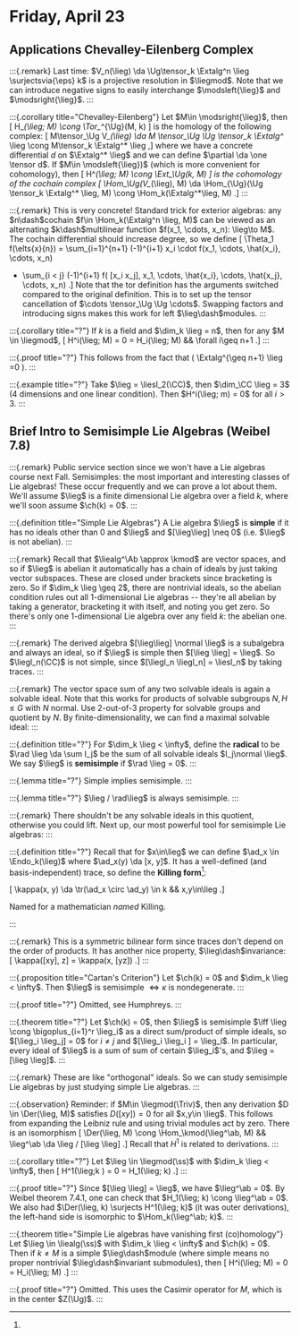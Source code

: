 # Friday, April 23

## Applications Chevalley-Eilenberg Complex

:::{.remark}
Last time: $V_n(\lieg) \da \Ug\tensor_k \Extalg^n \lieg \surjectsvia{\eps} k$ is a projective resolution in $\liegmod$.
Note that we can introduce negative signs to easily interchange $\modsleft{\lieg}$ and $\modsright{\lieg}$.
:::

:::{.corollary title="Chevalley-Eilenberg"}
Let $M\in \modsright{\lieg}$, then 
\[
H_*(\lieg; M) \cong \Tor_*^{\Ug}(M, k)
\]
is the homology of the following complex:
\[
M\tensor_\Ug V_*(\lieg) 
\da M \tensor_\Ug \Ug \tensor_k \Extalg^* \lieg 
\cong M\tensor_k \Extalg^* \lieg
,\]
where we have a concrete differential $d$ on $\Extalg^* \lieg$ and we can define $\partial \da \one \tensor d$.
If $M\in \modsleft{\lieg})$ (which is more convenient for cohomology), then
\[
H^*(\lieg; M) \cong \Ext_\Ug(k, M)
\]
is the cohomology of the cochain complex
\[
\Hom_\Ug(V_*(\lieg), M) 
\da \Hom_{\Ug}(\Ug \tensor_k \Extalg^* \lieg, M)
\cong \Hom_k(\Extalg^*\lieg, M)
.\]
:::

:::{.remark}
This is very concrete!
Standard trick for exterior algebras: any $n\dash$cochain $f\in \Hom_k(\Extalg^n \lieg, M)$ can be viewed as an alternating $k\dash$multilinear function $f(x_1, \cdots, x_n): \lieg\to M$.
The cochain differential should increase degree, so we define
\[
\Theta_1 f(\elts{x}{n}) = \sum_{i=1}^{n+1} (-1)^{i+1} x_i \cdot f(x_1, \cdots, \hat{x_i}, \cdots, x_n)
+ \sum_{i < j} (-1)^{i+1} f( [x_i x_j], x_1, \cdots, \hat{x_i}, \cdots, \hat{x_j}, \cdots, x_n)
.\]
Note that the tor definition has the arguments switched compared to the original definition.
This is to set up the tensor cancellation of $\cdots \tensor_\Ug \Ug \cdots$.
Swapping factors and introducing signs makes this work for left $\lieg\dash$modules.
:::

:::{.corollary title="?"}
If $k$ is a field and $\dim_k \lieg = n$, then for any $M \in \liegmod$, 
\[
H^i(\lieg; M) = 0 = H_i(\lieg; M) && \forall i\geq n+1
.\]
:::

:::{.proof title="?"}
This follows from the fact that \( \Extalg^{\geq n+1} \lieg =0 \).
:::

:::{.example title="?"}
Take $\lieg = \liesl_2(\CC)$, then $\dim_\CC \lieg = 3$ (4 dimensions and one linear condition).
Then $H^i(\lieg; m) = 0$ for all $i > 3$.
:::

## Brief Intro to Semisimple Lie Algebras (Weibel 7.8)

:::{.remark}
Public service section since we won't have a Lie algebras course next Fall.
Semisimples: the most important and interesting classes of Lie algebras!
These occur frequently and we can prove a lot about them.
We'll assume $\lieg$ is a finite dimensional Lie algebra over a field $k$, where we'll soon assume $\ch(k) = 0$.
:::

:::{.definition title="Simple Lie Algebras"}
A Lie algebra $\lieg$ is **simple** if it has no ideals other than $0$ and $\lieg$ and $[\lieg\lieg] \neq 0$ (i.e. $\lieg$ is not abelian).
:::

:::{.remark}
Recall that $\liealg^\Ab \approx \kmod$ are vector spaces, and so if $\lieg$ is abelian it automatically has a chain of ideals by just taking vector subspaces.
These are closed under brackets since bracketing is zero.
So if $\dim_k \lieg \geq 2$, there are nontrivial ideals, so the abelian condition rules out all 1-dimensional Lie algebras -- they're all abelian by taking a generator, bracketing it with itself, and noting you get zero.
So there's only one 1-dimensional Lie algebra over any field $k$: the abelian one.
:::

:::{.remark}
The derived algebra $[\lieg\lieg] \normal \lieg$ is a subalgebra and always an ideal, so if $\lieg$ is simple then $[\lieg \lieg] = \lieg$.
So $\liegl_n(\CC)$ is not simple, since $[\liegl_n \liegl_n] = \liesl_n$ by taking traces.
:::

:::{.remark}
The vector space sum of any two solvable ideals is again a solvable ideal.
Note that this works for products of solvable subgroups $N, H\leq G$ with $N$ normal. 
Use 2-out-of-3 property for solvable groups and quotient by $N$.
By finite-dimensionality, we can find a maximal solvable ideal:
:::

:::{.definition title="?"}
For $\dim_k \lieg < \infty$, define the **radical** to be $\rad \lieg \da \sum I_j$ be the sum of all solvable ideals $I_j\normal \lieg$.
We say $\lieg$ is **semisimple** if $\rad \lieg = 0$.
:::

:::{.lemma title="?"}
Simple implies semisimple.
:::

:::{.lemma title="?"}
$\lieg / \rad\lieg$ is always semisimple.
:::

:::{.remark}
There shouldn't be any solvable ideals in this quotient, otherwise you could lift.
Next up, our most powerful tool for semisimple Lie algebras:
:::

:::{.definition title="?"}
Recall that for $x\in\lieg$ we can define $\ad_x \in \Endo_k(\lieg)$ where $\ad_x(y) \da [x, y]$.
It has a well-defined (and basis-independent) trace, so define the **Killing form**[^killing_form_name]:

\[
\kappa(x, y) \da \tr(\ad_x \circ \ad_y) \in k && x,y\in\lieg
.\]

[^killing_form_name]: 
Named for a mathematician *named* Killing.

:::

:::{.remark}
This is a symmetric bilinear form since traces don't depend on the order of products.
It has another nice property, $\lieg\dash$invariance: 
\[
\kappa([xy], z] = \kappa(x, [yz])
.\]
:::

:::{.proposition title="Cartan's Criterion"}
Let $\ch(k) = 0$ and $\dim_k \lieg < \infty$.
Then $\lieg$ is semisimple $\iff \kappa$ is nondegenerate.
:::

:::{.proof title="?"}
Omitted, see Humphreys.
:::

:::{.theorem title="?"}
Let $\ch(k) = 0$, then $\lieg$ is semisimple $\iff \lieg \cong \bigoplus_{i=1}^r \lieg_i$ as a direct sum/product of simple ideals, so $[\lieg_i \lieg_j] = 0$ for $i\neq j$ and $[\lieg_i \lieg_i ] = \lieg_i$.
In particular, every ideal of $\lieg$ is a sum of sum of certain $\lieg_i$'s, and $\lieg = [\lieg \lieg]$.
:::

:::{.remark}
These are like "orthogonal" ideals.
So we can study semisimple Lie algebras by just studying simple Lie algebras.
:::

:::{.observation}
Reminder: if $M\in \liegmod(\Triv)$, then any derivation $D \in \Der(\lieg, M)$ satisfies $D([xy]) = 0$ for all $x,y\in \lieg$.
This follows from expanding the Leibniz rule and using trivial modules act by zero.
There is an isomorphism
\[
\Der(\lieg, M) \cong \Hom_\kmod(\lieg^\ab, M) && \lieg^\ab \da \lieg / [\lieg \lieg]
.\]
Recall that $H^1$ is related to derivations.
:::

:::{.corollary title="?"}
Let $\lieg \in \liegmod(\ss)$ with $\dim_k \lieg < \infty$, then
\[
H^1(\lieg;k ) = 0 = H_1(\lieg; k) 
.\]
:::

:::{.proof title="?"}
Since $[\lieg \lieg] = \lieg$, we have $\lieg^\ab = 0$.
By Weibel theorem 7.4.1, one can check that $H_1(\lieg; k) \cong \lieg^\ab = 0$.
We also had $\Der(\lieg, k) \surjects H^1(\lieg; k)$ (it was outer derivations), the left-hand side is isomorphic to $\Hom_k(\lieg^\ab; k)$.
:::

:::{.theorem title="Simple Lie algebras have vanishing first (co)homology"}
Let $\lieg \in \liealg(\ss)$ with $\dim_k \lieg < \infty$ and $\ch(k) = 0$.
Then if $k\neq M$ is a simple $\lieg\dash$module (where simple means no proper nontrivial $\lieg\dash$invariant submodules), then
\[
H^i(\lieg; M) = 0 = H_i(\lieg; M)
.\]
:::

:::{.proof title="?"}
Omitted.
This uses the Casimir operator for $M$, which is in the center $Z(\Ug)$.
:::

























